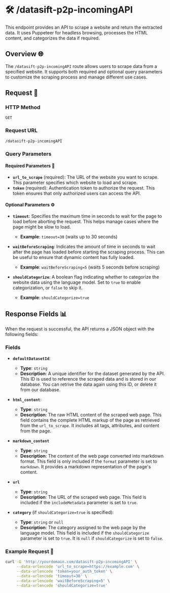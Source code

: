 # 🛠️ /datasift-p2p-incomingAPI

This endpoint provides an API to scrape a website and return the extracted data. It uses Puppeteer for headless browsing, processes the HTML content, and categorizes the data if required. 

## Overview 🌐

The `/datasift-p2p-incomingAPI` route allows users to scrape data from a specified website. It supports both required and optional query parameters to customize the scraping process and manage different use cases.

## Request 📡

### HTTP Method

`GET`

### Request URL

`/datasift-p2p-incomingAPI`

### Query Parameters

#### Required Parameters 🔑

- **`url_to_scrape`** (required): The URL of the website you want to scrape. This parameter specifies which website to load and scrape.
- **`token`** (required): Authentication token to authorize the request. This token ensures that only authorized users can access the API.

#### Optional Parameters ⚙️

- **`timeout`**: Specifies the maximum time in seconds to wait for the page to load before aborting the request. This helps manage cases where the page might be slow to load.
  - **Example**: `timeout=30` (waits up to 30 seconds)

- **`waitBeforeScraping`**: Indicates the amount of time in seconds to wait after the page has loaded before starting the scraping process. This can be useful to ensure that dynamic content has fully loaded.
  - **Example**: `waitBeforeScraping=5` (waits 5 seconds before scraping)

- **`shouldCategorize`**: A boolean flag indicating whether to categorize the website data using the language model. Set to `true` to enable categorization, or `false` to skip it.
  - **Example**: `shouldCategorize=true`

## Response Fields 📊

When the request is successful, the API returns a JSON object with the following fields:

### Fields

- **`defaultDatasetId`**:
  - **Type**: `string`
  - **Description**: A unique identifier for the dataset generated by the API. This ID is used to reference the scraped data and is stored in our database. You can retrive the data again using this ID, or delete it from our database.

- **`html_content`**:
  - **Type**: `string`
  - **Description**: The raw HTML content of the scraped web page. This field contains the complete HTML markup of the page as retrieved from the `url_to_scrape`. It includes all tags, attributes, and content from the page.

- **`markdown_content`**
  - **Type**: `string`
  - **Description**: The content of the web page converted into markdown format. This field is only included if the `format` parameter is set to `markdown`. It provides a markdown representation of the page's content.

- **`url`**
  - **Type**: `string`
  - **Description**: The URL of the scraped web page. This field is included if the `includeMetadata` parameter is set to `true`.

- **`category`** (if `shouldCategorize=true` is specified):
  - **Type**: `string` or `null`
  - **Description**: The category assigned to the web page by the language model. This field is included if the `shouldCategorize` parameter is set to `true`. It is `null` if `shouldCategorize` is set to `false`.

### Example Request 📝

```bash
curl -G 'http://yourdomain.com/datasift-p2p-incomingAPI' \
     --data-urlencode 'url_to_scrape=https://example.com' \
     --data-urlencode 'token=your_auth_token' \
     --data-urlencode 'timeout=30' \
     --data-urlencode 'waitBeforeScraping=5' \
     --data-urlencode 'shouldCategorize=true'
